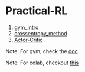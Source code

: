 # Practical-RL

1. [gym_intro](https://colab.research.google.com/drive/1AsFzJDEI9OtlmGHyuqr21iMLKy4OgAMg)
2. [crossentropy_method](https://colab.research.google.com/drive/1Nu7NtjIQG2MRB2TnQ63RW4E9n_2MNblR)
3. [Actor-Critic](https://colab.research.google.com/drive/1-TiI1dNIQDukkQC1PXy7mhDT883j9ua9)

Note: For gym, check the [doc](https://gym.openai.com/docs/)
      
Note: For colab, checkout [this](https://medium.com/deep-learning-turkey/google-colab-free-gpu-tutorial-e113627b9f5d)
